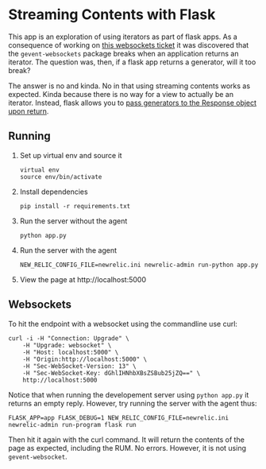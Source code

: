 # Streaming Contents with Flask

This app is an exploration of using iterators as part of flask apps. As a
consequence of working on [this websockets
ticket](https://newrelic.atlassian.net/browse/PYTHON-2006) it was discovered
that the `gevent-websockets` package breaks when an application returns an
iterator. The question was, then, if a flask app returns a generator, will it
too break?

The answer is no and kinda. No in that using streaming contents works as
expected. Kinda because there is no way for a view to actually be an iterator.
Instead, flask allows you to [pass generators to the Response object upon
return](http://flask.pocoo.org/docs/0.11/patterns/streaming/).


## Running

1. Set up virtual env and source it

    ```
    virtual env
    source env/bin/activate
    ```

1. Install dependencies

    ```
    pip install -r requirements.txt
    ```

1. Run the server without the agent

    ```
    python app.py
    ```

1. Run the server with the agent

    ```
    NEW_RELIC_CONFIG_FILE=newrelic.ini newrelic-admin run-python app.py
    ```

1. View the page at http://localhost:5000


## Websockets

To hit the endpoint with a websocket using the commandline use curl:

```
curl -i -H "Connection: Upgrade" \
    -H "Upgrade: websocket" \
    -H "Host: localhost:5000" \
    -H "Origin:http://localhost:5000" \
    -H "Sec-WebSocket-Version: 13" \
    -H "Sec-WebSocket-Key: dGhlIHNhbXBsZSBub25jZQ==" \
    http://localhost:5000
```

Notice that when running the developement server using `python app.py` it
returns an empty reply. However, try running the server with the agent thus:

```
FLASK_APP=app FLASK_DEBUG=1 NEW_RELIC_CONFIG_FILE=newrelic.ini newrelic-admin run-program flask run
```

Then hit it again with the curl command. It will return the contents of the
page as expected, including the RUM. No errors. However, it is not using
`gevent-websocket`.
